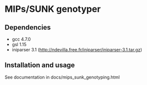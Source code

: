 MIPs/SUNK genotyper
===================

Dependencies
------------

  * gcc 4.7.0
  * gsl 1.15
  * iniparser 3.1 (http://ndevilla.free.fr/iniparser/iniparser-3.1.tar.gz)

Installation and usage
----------------------

See documentation in docs/mips_sunk_genotyping.html